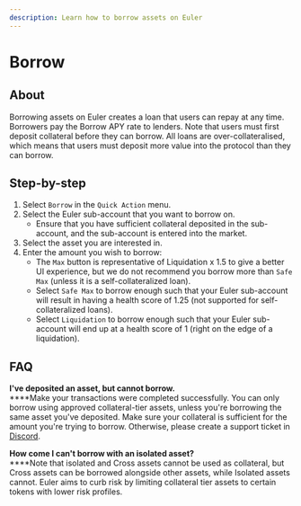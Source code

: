 ```yaml
---
description: Learn how to borrow assets on Euler
---
```


# Borrow

## About

Borrowing assets on Euler creates a loan that users can repay at any time. Borrowers pay the Borrow APY rate to lenders. Note that users must first deposit collateral before they can borrow. All loans are over-collateralised, which means that users must deposit more value into the protocol than they can borrow.

## Step-by-step

1. Select `Borrow` in the `Quick Action` menu.
2. Select the Euler sub-account that you want to borrow on.
   * Ensure that you have sufficient collateral deposited in the sub-account, and the sub-account is entered into the market.
3. Select the asset you are interested in.
4. Enter the amount you wish to borrow:
   * The `Max` button is representative of Liquidation x 1.5 to give a better UI experience, but we do not recommend you borrow more than `Safe Max` (unless it is a self-collateralized loan).
   * Select `Safe Max` to borrow enough such that your Euler sub-account will result in having a health score of 1.25 (not supported for self-collateralized loans).
   * Select `Liquidation` to borrow enough such that your Euler sub-account will end up at a health score of 1 (right on the edge of a liquidation).

## FAQ

**I've deposited an asset, but cannot borrow.**\
****Make your transactions were completed successfully. You can only borrow using approved collateral-tier assets, unless you're borrowing the same asset you've deposited. Make sure your collateral is sufficient for the amount you're trying to borrow. Otherwise, please create a support ticket in [Discord](https://discord.gg/CdG97VSYGk).

**How come I can't borrow with an isolated asset?**\
****Note that isolated and Cross assets cannot be used as collateral, but Cross assets can be borrowed alongside other assets, while Isolated assets cannot. Euler aims to curb risk by limiting collateral tier assets to certain tokens with lower risk profiles.
